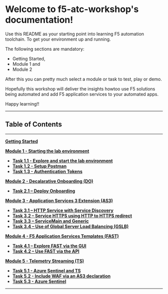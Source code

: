 
# Welcome to f5-atc-workshop's documentation!

Use this README as your starting point into learning F5 automation toolchain. To get your environment up and running.

The following sections are mandatory: 
- Getting Started,
- Module 1 and 
- Module 2 

After this you can pretty much select a module or task to test, play or demo.

Hopefully this workshop will deliver the insights howtoo use F5 solutions being automated and add F5 application services to your automated apps.

Happy learning!!

**********************************
## Table of Contents

**********************************
**[Getting Started](docs/Getting_Started.md)**

**[Module 1 - Starting the lab environment](docs/module_1/module1.md)**

 * **[Task 1.1 - Explore and start the lab environment](docs/module_1/task1_1.md)**
 * **[Task 1.2 - Setup Postman](docs/module_1/task1_2.md)**
 * **[Task 1.3 - Authentication Tokens](docs/module_1/task1_2.md)**

**[Module 2 - Decalarative Onboarding (DO)](docs/module_2/module2.md)**

 * **[Task 2.1 – Deploy Onboarding](docs/module_2/task2_1.md)**

**[Module 3 - Application Services 3 Extension (AS3)](docs/module_3/module3.md)**

 * **[Task 3.1 – HTTP Service with Service Discovery](docs/module_3/task3_1.md)**
 * **[Task 3.2 – Service HTTPS using HTTP to HTTPS redirect](docs/module_3/task3_2.md)**
 * **[Task 3.3 – ServiceMain and Generic](docs/module_3/task3_3.md)**
 * **[Task 3.4 – Use of Global Server Load Balancing (GSLB)](docs/module_3/task3_4.md)**

**[Module 4 - F5 Application Services Templates (FAST)](docs/module_4/module4.md)**

 * **[Task 4.1 – Explore FAST via the GUI](docs/module_4/task4_1.md)**
 * **[Task 4.2 – Use FAST via the API](docs/module_4/task4_2.md)**

**[Module 5 - Telemetry Streaming (TS)](docs/module_5/module5.md)**

 * **[Task 5.1 - Azure Sentinel and TS](docs/module_5/task5_1.md)**
 * **[Task 5.2 - Include WAF via an AS3 declaration](docs/module_5/task5_2.md)**
 * **[Task 5.3 - Azure Sentinel](docs/module_5/task5_3.md)**

**********************************